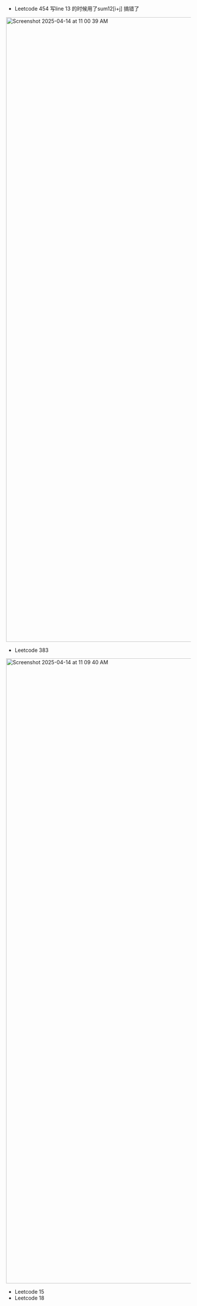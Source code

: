 - Leetcode 454 写line 13 的时候用了sum12[i+j] 搞错了
<img width="1702" alt="Screenshot 2025-04-14 at 11 00 39 AM" src="https://github.com/user-attachments/assets/b5a7f8f0-61ed-4bfb-91f5-3fafbccf0ee6" />

- Leetcode 383
<img width="1703" alt="Screenshot 2025-04-14 at 11 09 40 AM" src="https://github.com/user-attachments/assets/de5019c2-9bff-4268-ab9a-4b4c54dbfb5c" />

- Leetcode 15
- Leetcode 18
